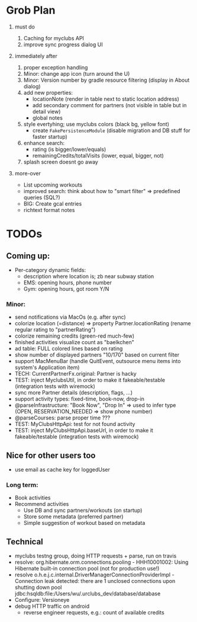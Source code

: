 
# Grob Plan

1. must do
    1. Caching for myclubs API
    1. improve sync progress dialog UI

1. immediately after
    1. proper exception handling
    1. Minor: change app icon (turn around the U)
    1. Minor: Version number by gradle resource filtering (display in About dialog)
    1. add new properties: 
        * locationNote (render in table next to static location address)
        * add secondary comment for partners (not visible in table but in detail view)
        * global notes
    1. style evertyhing; use myclubs colors (black bg, yellow font)
        * create `FakePersistenceModule` (disable migration and DB stuff for faster startup)
    1. enhance search:
        * rating (is bigger/lower/equals)
        * remainingCredits/totalVisits (lower, equal, bigger, not)
    1. splash screen doesnt go away

1. more-over
    * List upcoming workouts
    * improved search: think about how to "smart filter" => predefined queries (SQL?)
    * BIG: Create gcal entries
    * richtext format notes

# TODOs

## Coming up:

* Per-category dynamic fields:
    * description where location is; zb near subway station
    * EMS: opening hours, phone number
    * Gym: opening hours, got room Y/N

### Minor:

* send notifications via MacOs (e.g. after sync)
* colorize location (=distance) => property Partner.locationRating (rename regular rating to "partnerRating")
* colorize remaining credits (green-red much-few)
* finished activities visualize count as "baelkchen"
* ad table: FULL colored lines based on rating
* show number of displayed partners "10/170" based on current filter
* support MacMenuBar (handle QuitEvent, outsource menu items into system's Application item)
* TECH: CurrentPartnerFx.original: Partner is hacky
* TEST: inject MyclubsUtil, in order to make it fakeable/testable (integration tests with wiremock)
* sync more Partner details (description, flags, ...)
* support activity types: fixed-time, book-now, drop-in
* @parseInfrastructure: "Book Now", "Drop In" => used to infer type (OPEN, RESERVATION_NEEDED => show phone number)
* @parseCourses: parse proper time ???
* TEST: MyClubsHttpApi: test for not found activity
* TEST: inject MyClubsHttpApi.baseUrl, in order to make it fakeable/testable (integration tests with wiremock)


## Nice for other users too

* use email as cache key for loggedUser

### Long term:

* Book activities
* Recommend activities
    * Use DB and sync partners/workouts (on startup)
    * Store some metadata (preferred partner)
    * Simple suggestion of workout based on metadata

## Technical

* myclubs testng group, doing HTTP requests + parse, run on travis
* resolve: org.hibernate.orm.connections.pooling - HHH10001002: Using Hibernate built-in connection pool (not for production use!)
* resolve o.h.e.j.c.internal.DriverManagerConnectionProviderImpl - Connection leak detected: there are 1 unclosed connections upon shutting down pool jdbc:hsqldb:file:/Users/wu/.urclubs_dev/database/database
* Configure: Versioneye
* debug HTTP traffic on android
    - reverse engineer requests, e.g.: count of available credits

